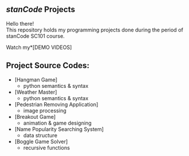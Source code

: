 ## *stanCode* Projects
Hello there!\
This repository holds my programming projects done during the period of stanCode SC101 course.

Watch my*[DEMO VIDEOS]

## Project Source Codes:
* [Hangman Game]
  * python semantics & syntax
* [Weather Master]
  * python semantics & syntax
* [Pedestrian Removing Application]
  * image processing
* [Breakout Game]
  * animation & game designing
* [Name Popularity Searching System]
  * data structure
* [Boggle Game Solver]
  * recursive functions   
